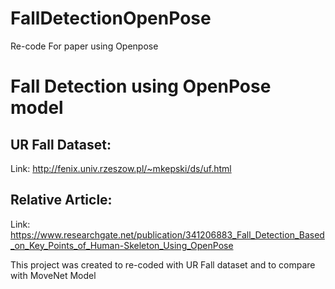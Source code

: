 # FallDetectionOpenPose
Re-code For paper using Openpose
# Fall Detection using OpenPose model
## UR Fall Dataset: 
 Link: http://fenix.univ.rzeszow.pl/~mkepski/ds/uf.html
## Relative Article: 
 Link: https://www.researchgate.net/publication/341206883_Fall_Detection_Based_on_Key_Points_of_Human-Skeleton_Using_OpenPose

This project was created to re-coded with UR Fall dataset and to compare with MoveNet Model

